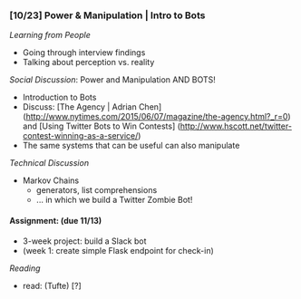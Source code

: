 ### [10/23] Power & Manipulation | Intro to Bots

_Learning from People_ 
- Going through interview findings
- Talking about perception vs. reality

_Social Discussion_: Power and Manipulation AND BOTS!
- Introduction to Bots
- Discuss: [The Agency | Adrian Chen] (http://www.nytimes.com/2015/06/07/magazine/the-agency.html?_r=0) and [Using Twitter Bots to Win Contests] (http://www.hscott.net/twitter-contest-winning-as-a-service/)
- The same systems that can be useful can also manipulate

_Technical Discussion_
- Markov Chains
  - generators, list comprehensions
  - ... in which we build a Twitter Zombie Bot!

#### Assignment: (due 11/13)
- 3-week project: build a Slack bot 
- (week 1: create simple Flask endpoint for check-in)

_Reading_
- read:  (Tufte) [?]
